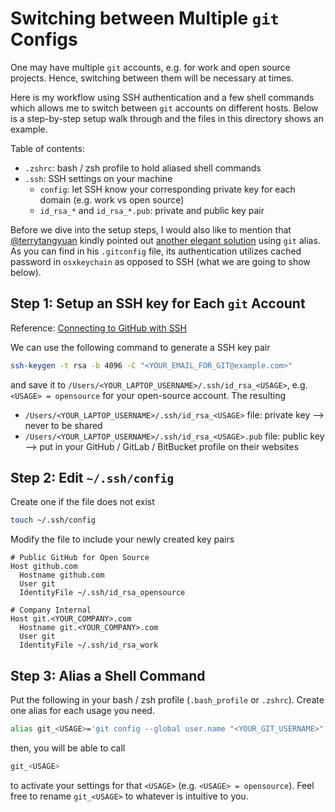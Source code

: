 # Switching between Multiple `git` Configs 

One may have multiple `git` accounts, e.g. for work and open source projects. Hence, switching between them will be necessary at times. 

Here is my workflow using SSH authentication and a few shell commands which allows me to switch between `git` accounts on different hosts. Below is a step-by-step setup walk through and the files in this directory shows an example. 

Table of contents: 

- `.zshrc`: bash / zsh profile to hold aliased shell commands 
- `.ssh`: SSH settings on your machine 
  - `config`: let SSH know your corresponding private key for each domain (e.g. work vs open source) 
  - `id_rsa_*` and `id_rsa_*.pub`: private and public key pair 

Before we dive into the setup steps, I would also like to mention that [@terrytangyuan](https://github.com/terrytangyuan/) kindly pointed out [another elegant solution](https://github.com/terrytangyuan/dotfiles/blob/master/git/.gitconfig#L58-L74) using `git` alias. As you can find in his `.gitconfig` file, its authentication utilizes cached password in `osxkeychain` as opposed to SSH (what we are going to show below). 

## Step 1: Setup an SSH key for Each `git` Account 

Reference: [Connecting to GitHub with SSH](https://help.github.com/en/github/authenticating-to-github/connecting-to-github-with-ssh)

We can use the following command to generate a SSH key pair 

```bash
ssh-keygen -t rsa -b 4096 -C "<YOUR_EMAIL_FOR_GIT@example.com>"
```

and save it to `/Users/<YOUR_LAPTOP_USERNAME>/.ssh/id_rsa_<USAGE>`, e.g. `<USAGE> = opensource` for your open-source account. The resulting 

- `/Users/<YOUR_LAPTOP_USERNAME>/.ssh/id_rsa_<USAGE>` file: private key --> never to be shared 
- `/Users/<YOUR_LAPTOP_USERNAME>/.ssh/id_rsa_<USAGE>.pub` file: public key --> put in your GitHub / GitLab / BitBucket profile on their websites 

## Step 2: Edit `~/.ssh/config` 

Create one if the file does not exist 

```bash
touch ~/.ssh/config 
```

Modify the file to include your newly created key pairs

```
# Public GitHub for Open Source 
Host github.com
  Hostname github.com
  User git
  IdentityFile ~/.ssh/id_rsa_opensource 

# Company Internal 
Host git.<YOUR_COMPANY>.com
  Hostname git.<YOUR_COMPANY>.com
  User git
  IdentityFile ~/.ssh/id_rsa_work  
```

## Step 3: Alias a Shell Command 

Put the following in your bash / zsh profile (`.bash_profile` or `.zshrc`). Create one alias for each usage you need. 

```bash
alias git_<USAGE>='git config --global user.name "<YOUR_GIT_USERNAME>" && git config --global user.email "<YOUR_EMAIL_FOR_GIT@example.com>"'
```

then, you will be able to call 

```bash
git_<USAGE>
```

to activate your settings for that `<USAGE>` (e.g. `<USAGE> = opensource`). Feel free to rename `git_<USAGE>` to whatever is intuitive to you. 
